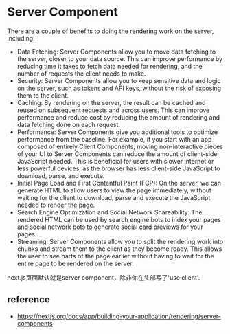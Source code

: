 # Server Component
There are a couple of benefits to doing the rendering work on the server, including:

- Data Fetching: Server Components allow you to move data fetching to the server, closer to your data source. This can improve performance by reducing time it takes to fetch data needed for rendering, and the number of requests the client needs to make.
- Security: Server Components allow you to keep sensitive data and logic on the server, such as tokens and API keys, without the risk of exposing them to the client.
- Caching: By rendering on the server, the result can be cached and reused on subsequent requests and across users. This can improve performance and reduce cost by reducing the amount of rendering and data fetching done on each request.
- Performance: Server Components give you additional tools to optimize performance from the baseline. For example, if you start with an app composed of entirely Client Components, moving non-interactive pieces of your UI to Server Components can reduce the amount of client-side JavaScript needed. This is beneficial for users with slower internet or less powerful devices, as the browser has less client-side JavaScript to download, parse, and execute.
- Initial Page Load and First Contentful Paint (FCP): On the server, we can generate HTML to allow users to view the page immediately, without waiting for the client to download, parse and execute the JavaScript needed to render the page.
- Search Engine Optimization and Social Network Shareability: The rendered HTML can be used by search engine bots to index your pages and social network bots to generate social card previews for your pages.
- Streaming: Server Components allow you to split the rendering work into chunks and stream them to the client as they become ready. This allows the user to see parts of the page earlier without having to wait for the entire page to be rendered on the server.

next.js页面默认就是server component，除非你在头部写了'use client'.

## reference
- https://nextjs.org/docs/app/building-your-application/rendering/server-components